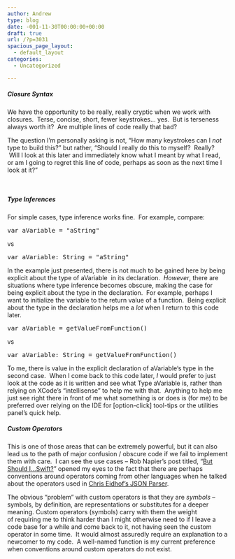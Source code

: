 ```yaml
---
author: Andrew
type: blog
date: -001-11-30T00:00:00+00:00
draft: true
url: /?p=3031
spacious_page_layout:
  - default_layout
categories:
  - Uncategorized

---
```

##### Closure Syntax

We have the opportunity to be really, really cryptic when we work with closures.  Terse, concise, short, fewer keystrokes&#8230; yes.  But is terseness always worth it?  Are multiple lines of code really that bad?

The question I&#8217;m personally asking is not, &#8220;How many keystrokes can I _not_ type to build this?&#8221; but rather, &#8220;Should I really do this to myself?  Really?  Will I look at this later and immediately know what I meant by what I read, or am I going to regret this line of code, perhaps as soon as the next time I look at it?&#8221;

&nbsp;

##### Type Inferences

For simple cases, type inference works fine.  For example, compare:

<pre class="lang:swift decode:true" title="Type is inferred">var aVariable = "aString"</pre>

vs

<pre class="lang:swift decode:true" title="Type is explicitly declared">var aVariable: String = "aString"</pre>

In the example just presented, there is not much to be gained here by being explicit about the type of <span class="lang:swift decode:true  crayon-inline ">aVariable</span>  in its declaration.  _However_, there are situations where type inference becomes obscure, making the case for being explicit about the type in the declaration.  For example, perhaps I want to initialize the variable to the return value of a function.  Being explicit about the type in the declaration helps me a _lot_ when I return to this code later.

<pre class="lang:swift decode:true" title="Type is inferred">var aVariable = getValueFromFunction()</pre>

vs

<pre class="lang:swift decode:true" title="Type is explicitly declared">var aVariable: String = getValueFromFunction()</pre>

To me, there is value in the explicit declaration of <span class="lang:swift decode:true  crayon-inline  ">aVariable</span>&#8216;s type in the second case.  When I come back to this code later, _I_ would prefer to just look at the code as it is written and see what Type <span class="lang:swift decode:true crayon-inline">aVariable</span> is, rather than relying on XCode&#8217;s &#8220;intellisense&#8221; to help me with that.  Anything to help me just see right there in front of me what something is or does is (for me) to be preferred over relying on the IDE for [option-click] tool-tips or the utilities panel&#8217;s quick help.

##### Custom Operators

This is one of those areas that can be extremely powerful, but it can also lead us to the path of major confusion / obscure code if we fail to implement them with care.  I can see the use cases &#8211; Rob Napier&#8217;s post titled, &#8220;<a title="Rob Napier's &quot;But Should I...Swift?&quot;" href="http://robnapier.net/should-i-swift" target="_blank">But Should I&#8230;Swift?</a>&#8221; opened my eyes to the fact that there are perhaps conventions around operators coming from other languages when he talked about the operators used in <a title="Chris Eidof's JSON Parser" href="http://chris.eidhof.nl/posts/json-parsing-in-swift.html" target="_blank">Chris Eidhof&#8217;s JSON Parser</a>.

The obvious &#8220;problem&#8221; with custom operators is that they are _symbols_ &#8211; symbols, by definition, are representations or substitutes for a deeper meaning. Custom operators (symbols) carry with them the weight of requiring me to think harder than I might otherwise need to if I leave a code base for a while and come back to it, not having seen the custom operator in some time.  It would almost assuredly require an explanation to a newcomer to my code.  A well-named function is my current preference when conventions around custom operators do not exist.